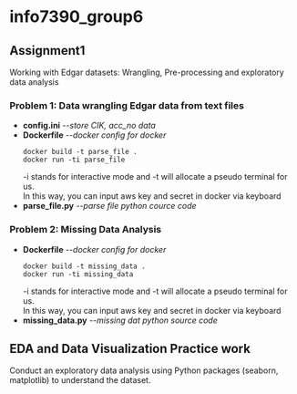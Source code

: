 # info7390_group6

## Assignment1
  Working with Edgar datasets: Wrangling, Pre-processing and exploratory data analysis
   ### Problem 1: Data wrangling Edgar data from text files
   * **config.ini** 
       *--store CIK, acc_no data*
   * **Dockerfile** 
       *--docker config for docker*
       ```
       docker build -t parse_file .
       docker run -ti parse_file
       ```
       -i stands for interactive mode and -t will allocate a pseudo terminal for us.<br/>
       In this way, you can input aws key and secret in docker via keyboard
   * **parse_file.py**
       *--parse file python cource code*
   ### Problem 2: Missing Data Analysis
   * **Dockerfile** *--docker config for docker*
       ```
       docker build -t missing_data .
       docker run -ti missing_data
       ```
       -i stands for interactive mode and -t will allocate a pseudo terminal for us.<br/>
       In this way, you can input aws key and secret in docker via keyboard
   * **missing_data.py** *--missing dat python source code*

## EDA and Data Visualization Practice work

  Conduct an exploratory data analysis using Python packages (seaborn, matplotlib) to understand the dataset.
